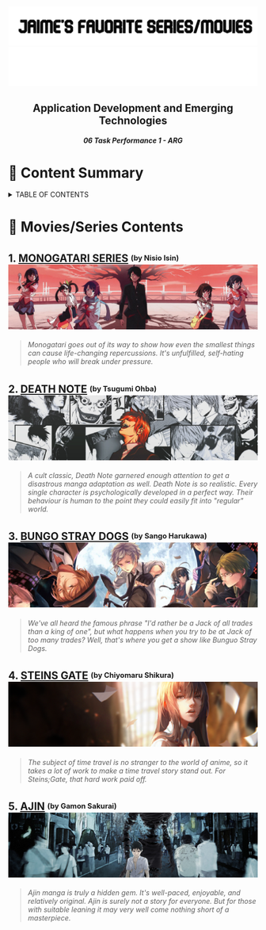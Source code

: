<p align="center">
  <a href="https://github.com/Jaime223646/app-dev/#gh-light-mode-only">
  <img width="1000" src="https://github.com/Jaime223646/app-dev/blob/readme-edits/assets/light%20mode%20title.png">
  </a>
  <a href="https://github.com/Jaime223646/app-dev/#gh-dark-mode-only">
  <img width="1000" src="https://github.com/Jaime223646/app-dev/blob/readme-edits/assets/dark%20mode%20title.png">
  </a>  
</p>

<h2 align="center"> Application Development and Emerging Technologies </h2>
<h5 align="center"> 06 Task Performance 1 - ARG </h5>


# 📝 Content Summary
<details>
  <summary> TABLE OF CONTENTS </summary>
  <ol>
    <li><a href="#1-monogatari-series-by-nisio-isin-">Monogatari Series</a></li>
    <li><a href="#2-death-note-by-tsugumi-ohba-">Death Note</a></li>
    <li><a href="#3-bungo-stray-dogs-by-sango-harukawa-">Bungo Stray Dogs</a></li>
    <li><a href="#4-steins-gate-by-chiyomaru-shikura-">Steins Gate</a></li>
    <li><a href="#5-ajin-by-gamon-sakurai-">Ajin</a></li>
  </ol>
</details>

# 📖 Movies/Series Contents

## 1. [MONOGATARI SERIES](https://bakemonogatari.fandom.com/wiki/Monogatari_Series_Timeline_and_Watch_Guide) <sup><sub>(by Nisio Isin)</sub></sup> ![MONOGATARI SERIES](https://github.com/Jaime223646/app-dev/blob/readme-edits/assets/MONOGATARI%20SERIES.png)
>   *Monogatari goes out of its way to show how even the smallest things can cause life-changing repercussions. It's unfulfilled, self-hating people who will break under pressure.*

## 2. [DEATH NOTE](https://deathnote.fandom.com/wiki/Death_Note_Wiki) <sup><sub>(by Tsugumi Ohba)</sub></sup> ![DEATH NOTE](https://github.com/Jaime223646/app-dev/blob/readme-edits/assets/DEATH%20NOTE.png)
>   *A cult classic, Death Note garnered enough attention to get a disastrous manga adaptation as well. Death Note is so realistic. Every single character is psychologically developed in a perfect way. Their behaviour is human to the point they could easily fit into "regular" world.*

## 3. [BUNGO STRAY DOGS](https://bungostraydogs.fandom.com/wiki/Bungo_Stray_Dogs_Wiki) <sup><sub>(by Sango Harukawa)</sub></sup> ![BUNGO STRAY DOGS](https://github.com/Jaime223646/app-dev/blob/readme-edits/assets/BUNGO%20STRAY%20DOGS.png)
>   *We've all heard the famous phrase "I'd rather be a Jack of all trades than a king of one", but what happens when you try to be at Jack of too many trades? Well, that's where you get a show like Bunguo Stray Dogs.*

## 4. [STEINS GATE](https://steins-gate.fandom.com/wiki/Steins;Gate_Wiki) <sup><sub>(by Chiyomaru Shikura)</sub></sup> ![STEINS GATE](https://github.com/Jaime223646/app-dev/blob/readme-edits/assets/STEINS%20GATE.png)
>   *The subject of time travel is no stranger to the world of anime, so it takes a lot of work to make a time travel story stand out. For Steins;Gate, that hard work paid off.*

## 5. [AJIN](https://ajin.fandom.com/wiki/Kei_Nagai) <sup><sub>(by Gamon Sakurai)</sub></sup> ![AJIN](https://github.com/Jaime223646/app-dev/blob/readme-edits/assets/AJIN.png)
>   *Ajin manga is truly a hidden gem. It's well-paced, enjoyable, and relatively original. Ajin is surely not a story for everyone. But for those with suitable leaning it may very well come nothing short of a masterpiece.*
